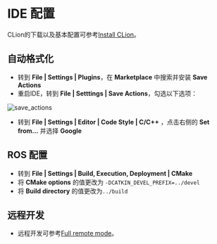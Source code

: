 # IDE 配置

CLion的下载以及基本配置可参考[Install CLion](https://www.jetbrains.com/help/clion/installation-guide.html)。

## 自动格式化
+ 转到 **File | Settings | Plugins**，在 **Marketplace** 中搜索并安装 **Save Actions**
+ 重启IDE，转到 **File | Setttings | Save Actions**，勾选以下选项：

![save_actions](https://s3.ax1x.com/2020/11/16/Dk9fXD.png)

+ 转到 **File | Settings | Editor | Code Style | C/C++** ，点击右侧的    **Set from...**  并选择  **Google**  


## ROS 配置

+ 转到 **File | Settings | Build, Execution, Deployment | CMake**
+ 将 **CMake options** 的值更改为 `-DCATKIN_DEVEL_PREFIX=../devel`
+ 将 **Build directory** 的值更改为`../build`

## 远程开发

+ 远程开发可参考[Full remote mode](https://www.jetbrains.com/help/clion/remote-projects-support.html)。
